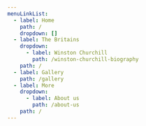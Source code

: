 ```yaml
---
menuLinkList:
  - label: Home
    path: /
    dropdown: []
  - label: The Britains
    dropdown:
      - label: Winston Churchill
        path: /winston-churchill-biography
    path: /
  - label: Gallery
    path: /gallery
  - label: More
    dropdown:
      - label: About us
        path: /about-us
    path: /
---
```

